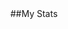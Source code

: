 
<div align="center" gap="4px">
##My Stats
<div align="center" gap="4px">
    <img align="center" src="https://github-profile-summary-cards.vercel.app/api/cards/most-commit-language?username=B1duk&theme=github_dark" alt=""/>
    <img align="center" src="https://github-profile-summary-cards.vercel.app/api/cards/stats?username=B1duk&theme=github_dark" alt=""/>
</div>

